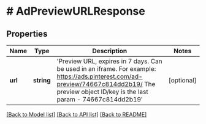 # # AdPreviewURLResponse

## Properties

Name | Type | Description | Notes
------------ | ------------- | ------------- | -------------
**url** | **string** | &#39;Preview URL, expires in 7 days. Can be used in an iframe. For example: https://ads.pinterest.com/ad-preview/74667c814dd2b19/ The preview object ID/key is the last param - 74667c814dd2b19&#39; | [optional]

[[Back to Model list]](../../README.md#models) [[Back to API list]](../../README.md#endpoints) [[Back to README]](../../README.md)
